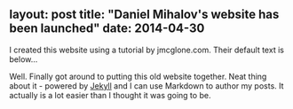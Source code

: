 layout: post
title: "Daniel Mihalov's website has been launched"
date: 2014-04-30
---

I created this website using a tutorial by jmcglone.com. Their default text is below...

Well. Finally got around to putting this old website together. Neat thing about it - powered by [Jekyll](http://jekyllrb.com) and I can use Markdown to author my posts. It actually is a lot easier than I thought it was going to be.
